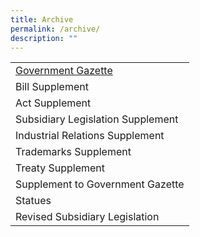 ```yaml
---
title: Archive
permalink: /archive/
description: ""
---
```

|  | 
| -------- | 
| [Government Gazette](\government-gazette)     |
| Bill Supplement     |
| Act Supplement |
| Subsidiary Legislation Supplement | 
| Industrial Relations Supplement|
| Trademarks Supplement|
| Treaty Supplement|
| Supplement to Government Gazette|
| Statues|
| Revised Subsidiary Legislation|